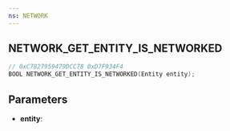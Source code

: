 ```yaml
---
ns: NETWORK
---
```

## NETWORK_GET_ENTITY_IS_NETWORKED

```c
// 0xC7827959479DCC78 0xD7F934F4
BOOL NETWORK_GET_ENTITY_IS_NETWORKED(Entity entity);
```

## Parameters
* **entity**:
